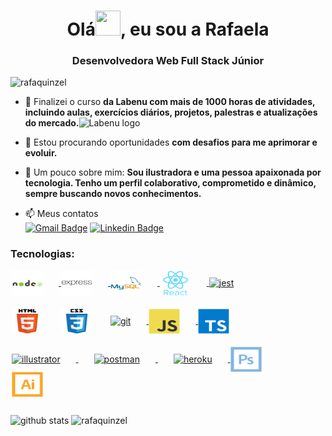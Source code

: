 <h1 align="center">Olá<img src="https://raw.githubusercontent.com/kaueMarques/kaueMarques/master/hi.gif" width="40" height="40"/>, eu sou a Rafaela</h1>
<h3 align="center">Desenvolvedora Web Full Stack Júnior</h3>

<p align="left"> <img src="https://komarev.com/ghpvc/?username=rafaela-quinzel&label=Profile%20views&color=0e75b6&style=flat" alt="rafaquinzel" /> </p>


- 🌱 Finalizei o curso **da Labenu com mais de 1000 horas de atividades, incluindo aulas, exercícios diários, projetos, palestras e atualizações do mercado.**<img src = "https://uploads-ssl.webflow.com/5e790d30d198385b09366d8f/5eab0f1225c2d474a92656df_fav2_LabeNu_.png" width = "24px" alt = "Labenu logo" />

- 🤝 Estou procurando oportunidades **com desafios para me aprimorar e evoluir.**

- 💬 Um pouco sobre mim: **Sou ilustradora e uma pessoa apaixonada por tecnologia. Tenho um perfil colaborativo, comprometido e dinâmico, sempre buscando novos conhecimentos.**

- 📫 Meus contatos<br/>[![Gmail Badge](https://img.shields.io/badge/-Gmail-c14438?style=flat-square&logo=Gmail&logoColor=white&link=mailto:rafaelaquinzel@gmail.com)](mailto:rafaelaquinzel@gmail.com)
[![Linkedin Badge](https://img.shields.io/badge/-LinkedIn-blue?style=flat-square&logo=Linkedin&logoColor=white&link=https://www.linkedin.com/in/rafaela-quinzel-008799132/)](https://www.linkedin.com/in/rafaela-quinzel-008799132/)



<h3 align="left">Tecnologias:</h3>

<div  style="margin: 2px">
<span> 
<a href="https://nodejs.org" target="_blank"> <img src="https://raw.githubusercontent.com/devicons/devicon/master/icons/nodejs/nodejs-original-wordmark.svg" alt="nodejs" width="50" height="40" style="margin-right: 5%" align="center"/> </a>
</span>
<span>
<a href="https://expressjs.com" target="_blank"> <img src="https://raw.githubusercontent.com/devicons/devicon/master/icons/express/express-original-wordmark.svg" alt="express" width="50" height="40" style="margin-right: 5%" align="center"/> </a>
</span>
<span>
<a href="https://www.mysql.com/" target="_blank"> <img src="https://raw.githubusercontent.com/devicons/devicon/master/icons/mysql/mysql-original-wordmark.svg" alt="mysql" width="50" height="40" style="margin-right: 5%" align="center"/> </a>
</span>
<span>
<a href="https://reactjs.org/" target="_blank"> <img src="https://raw.githubusercontent.com/devicons/devicon/master/icons/react/react-original-wordmark.svg" alt="react" width="50" height="40" style="margin-right: 5%" align="center"/> </a>
</span>
<sapn>
<a href="https://jestjs.io" target="_blank"> <img src="https://www.vectorlogo.zone/logos/jestjsio/jestjsio-icon.svg" alt="jest" width="40" height="40" style="margin-right: 5%" align="center"/>
</span>
</div>
<br/>

<div  style="margin: 2px">
<span>
<a href="https://www.w3.org/html/" target="_blank"> <img src="https://raw.githubusercontent.com/devicons/devicon/master/icons/html5/html5-original-wordmark.svg" alt="html5" width="50" height="40" style="margin-right: 5%" align="center"/></a> 
</span>
<span>
<a href="https://www.w3schools.com/css/" target="_blank"> <img src="https://raw.githubusercontent.com/devicons/devicon/master/icons/css3/css3-original-wordmark.svg" alt="css3" width="50" height="40" style="margin-right: 5%" align="center"/></a>
</span> 
<span>
<a href="https://git-scm.com/" target="_blank"> <img src="https://www.vectorlogo.zone/logos/git-scm/git-scm-icon.svg" alt="git" width="50" height="40" style="margin-right: 5%" align="center"/> </a> 
</span>
<span>
<a href="https://developer.mozilla.org/en-US/docs/Web/JavaScript" target="_blank"> <img src="https://raw.githubusercontent.com/devicons/devicon/master/icons/javascript/javascript-original.svg" alt="javascript" width="50" height="40" style="margin-right: 5%" align="center"/> </a>
</span>
<span>
<a href="https://www.typescriptlang.org/" target="_blank"> <img src="https://raw.githubusercontent.com/devicons/devicon/master/icons/typescript/typescript-original.svg" alt="typescript" width="50" height="40" style="margin-right: 5%" align="center"/> </a>
</span>
</div>
<br/>

<div  style="margin: 2px">
<span width="50" height="40" style="margin-right: 5%">
<a href="https://code.visualstudio.com/" target="_blank"> <img src="https://cdn.dicastech.net/wp-content/uploads/2020/02/22153657/vscode.png" alt="illustrator" width="40" height="40" style="margin-right: 5%" align="center"/> </a>
</span>
<span width="50" height="40" style="margin-right: 5%">
<a href="https://postman.com" target="_blank"> <img src="https://www.vectorlogo.zone/logos/getpostman/getpostman-icon.svg" alt="postman" width="40" height="40" style="margin-right: 5%" align="center"/> </a>
</span>
<span>
<a href="https://heroku.com" target="_blank"> <img src="https://www.vectorlogo.zone/logos/heroku/heroku-icon.svg" alt="heroku" width="50" height="40" style="margin-right: 5%" align="center"/> </a>
</span> 
<span>
<a href="https://www.photoshop.com/en" target="_blank"> <img src="https://raw.githubusercontent.com/devicons/devicon/master/icons/photoshop/photoshop-line.svg" alt="photoshop" width="50" height="40" style="margin-right: 5%" align="center"/> </a>
</span>
<span>
<a href="https://www.adobe.com/br/products/illustrator.html" target="_blank"> <img src="https://raw.githubusercontent.com/devicons/devicon/master/icons/illustrator/illustrator-line.svg" alt="illustrator" width="50" height="40" style="margin-right: 5%" align="center"/> </a>
</span>
</div>
<br />
<div align="left" style="display: inline_block; margin-top: 2%">
<img src="https://github-readme-stats.vercel.app/api?username=rafaela-quinzel&show_icons=true&theme=darcula" alt="github stats" width="45%" height="180em"/>
<img src="https://github-readme-stats-eight-theta.vercel.app/api/top-langs/?username=rafaela-quinzel&layout=compact&langs_count=8&theme=darcula" alt="rafaquinzel" height="180em"/>
</div>


